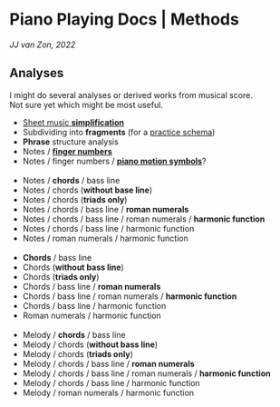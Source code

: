 Piano Playing Docs | Methods
============================

*JJ van Zon, 2022*

Analyses
--------

I might do several analyses or derived works from musical score.  
Not sure yet which might be most useful.

- [Sheet music __simplification__](sheet-music-simplification.md)
- Subdividing into __fragments__ (for a [practice schema](practice-schema.md))
- __Phrase__ structure analysis
- Notes / [__finger numbers__](finger-numbers.md)
- Notes / finger numbers / [__piano motion symbols__](piano-motion-symbols.md)?
<br/><br/>
- Notes / __chords__ / bass line
- Notes / chords (__without base line__)
- Notes / chords (__triads only__)
- Notes / chords / bass line / __roman numerals__
- Notes / chords / bass line / roman numerals / __harmonic function__
- Notes / chords / bass line / harmonic function
- Notes / roman numerals / harmonic function
<br/><br/>
- __Chords__ / bass line
- Chords (__without bass line__)
- Chords (__triads only__)
- Chords / bass line / __roman numerals__
- Chords / bass line / roman numerals / __harmonic function__
- Chords / bass line / harmonic function
- Roman numerals / harmonic function
<br/><br/>
- Melody / __chords__ / bass line
- Melody / chords (__without bass line__)
- Melody / chords (__triads only__)
- Melody / chords / bass line / __roman numerals__
- Melody / chords / bass line / roman numerals / __harmonic function__
- Melody / chords / bass line / harmonic function
- Melody / roman numerals / harmonic function
